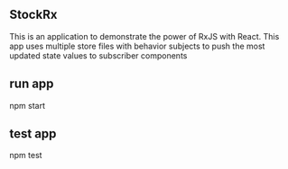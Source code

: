 ## StockRx

This is an application to demonstrate the power of RxJS with React. This app uses multiple store files with behavior subjects to push the most updated state values to subscriber components

## run app

npm start

## test app

npm test
